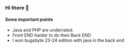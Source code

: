 ### Hi there 👋


#### Some important points
- Java and PHP are underrated.
- Front END harder to do then Back END
- I won bugsbyte 23-24 edition with java in the back end
